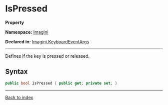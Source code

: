 # IsPressed

**Property**

**Namespace:** [Imagini](Imagini.md)

**Declared in:** [Imagini.KeyboardEventArgs](Imagini.KeyboardEventArgs.md)

------



Defines if the key is pressed or released.


## Syntax

```csharp
public bool IsPressed { public get; private set; }
```

------

[Back to index](index.md)